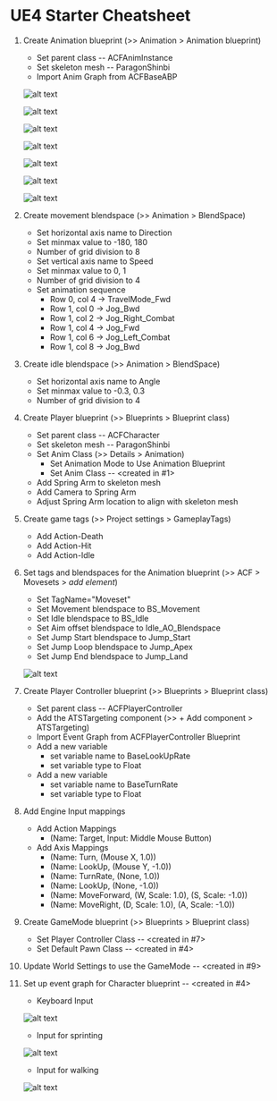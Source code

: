 # UE4 Starter Cheatsheet

1. Create Animation blueprint (>> Animation > Animation blueprint)
    - Set parent class -- ACFAnimInstance
    - Set skeleton mesh -- ParagonShinbi
    - Import Anim Graph from ACFBaseABP

    ![alt text](AnimGraph%20AO%20during%20Switch.png)

    ![alt text](AnimGraph%20Additives.png)

    ![alt text](AnimGraph%20Leaning%20and%20AO.png)

    ![alt text](AnimGraph%20moveset%20switch.png)

    ![alt text](AnimGraph%20Riding.png)

    ![alt text](AnimGraph%20actions%20and%20montages.png)

    ![alt text](AnimGraph%20IK%20stuff.png)

2. Create movement blendspace (>> Animation > BlendSpace)
    - Set horizontal axis name to Direction
    - Set minmax value to -180, 180
    - Number of grid division to 8
    - Set vertical axis name to Speed
    - Set minmax value to 0, 1
    - Number of grid division to 4
    - Set animation sequence
        - Row 0, col 4 -> TravelMode_Fwd
        - Row 1, col 0 -> Jog_Bwd
        - Row 1, col 2 -> Jog_Right_Combat
        - Row 1, col 4 -> Jog_Fwd
        - Row 1, col 6 -> Jog_Left_Combat
        - Row 1, col 8 -> Jog_Bwd

3. Create idle blendspace (>> Animation > BlendSpace)
    - Set horizontal axis name to Angle
    - Set minmax value to -0.3, 0.3
    - Number of grid division to 4

4. Create Player blueprint (>> Blueprints > Blueprint class)
    - Set parent class -- ACFCharacter
    - Set skeleton mesh -- ParagonShinbi
    - Set Anim Class (>> Details > Animation)
        - Set Animation Mode to Use Animation Blueprint
        - Set Anim Class -- <created in #1>
    - Add Spring Arm to skeleton mesh
    - Add Camera to Spring Arm
    - Adjust Spring Arm location to align with skeleton mesh

5. Create game tags (>> Project settings > GameplayTags)
    - Add Action-Death
    - Add Action-Hit
    - Add Action-Idle

6. Set tags and blendspaces for the Animation blueprint (>> ACF > Movesets > *add element*)
    - Set TagName="Moveset"
    - Set Movement blendspace to BS_Movement
    - Set Idle blendspace to BS_Idle
    - Set Aim offset blendspace to Idle_AO_Blendspace
    - Set Jump Start blendspace to Jump_Start
    - Set Jump Loop blendspace to Jump_Apex
    - Set Jump End blendspace to Jump_Land

    ![alt text](Anim%20movesets.png)

7. Create Player Controller blueprint (>> Blueprints > Blueprint class)
    - Set parent class -- ACFPlayerController
    - Add the ATSTargeting component (>> + Add component > ATSTargeting)
    - Import Event Graph from ACFPlayerController Blueprint
    - Add a new variable
        - set variable name to BaseLookUpRate
        - set variable type to Float
    - Add a new variable
        - set variable name to BaseTurnRate
        - set variable type to Float

8. Add Engine Input mappings
    - Add Action Mappings
        - (Name: Target, Input: Middle Mouse Button)
    - Add Axis Mappings
        - (Name: Turn, (Mouse X, 1.0))
        - (Name: LookUp, (Mouse Y, -1.0))
        - (Name: TurnRate, (None, 1.0))
        - (Name: LookUp, (None, -1.0))
        - (Name: MoveForward, (W, Scale: 1.0), (S, Scale: -1.0))
        - (Name: MoveRight, (D, Scale: 1.0), (A, Scale: -1.0))

9. Create GameMode blueprint (>> Blueprints > Blueprint class)
    - Set Player Controller Class -- <created in #7>
    - Set Default Pawn Class -- <created in #4>

10. Update World Settings to use the GameMode -- <created in #9>

11. Set up event graph for Character blueprint -- <created in #4>
    - Keyboard Input

    ![alt text](Keyboard%20Input.png)

    - Input for sprinting

    ![alt text](Input%20for%20sprinting.png)

    - Input for walking

    ![alt text](Input%20for%20walking.png)